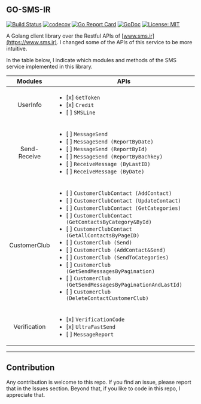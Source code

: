 ## GO-SMS-IR

[![Build Status](https://travis-ci.org/amirhosseinab/go-sms-ir.svg?branch=master)](https://travis-ci.org/amirhosseinab/go-sms-ir)
[![codecov](https://codecov.io/gh/amirhosseinab/go-sms-ir/branch/master/graph/badge.svg)](https://codecov.io/gh/amirhosseinab/go-sms-ir)
[![Go Report Card](https://goreportcard.com/badge/github.com/amirhosseinab/go-sms-ir)](https://goreportcard.com/report/github.com/amirhosseinab/go-sms-ir)
[![GoDoc](https://godoc.org/github.com/amirhosseinab/go-sms-ir/sms?status.svg)](https://godoc.org/github.com/amirhosseinab/go-sms-ir/sms)
[![License: MIT](https://img.shields.io/badge/License-MIT-yellow.svg)](https://opensource.org/licenses/MIT)

A Golang client library over the Restful APIs of [www.sms.ir](https://www.sms.ir).
I changed some of the APIs of this service to be more intuitive. 

In the table below, I indicate which modules and methods of the SMS service implemented in this library.

Modules| APIs
:---:|---
UserInfo| <ul><li>[x] `GetToken`</li><li>[x] `Credit`</li><li>[ ] `SMSLine`</li></ul>
Send-Receive|<ul><li>[ ] `MessageSend`</li><li>[ ] `MessageSend (ReportByDate)`</li><li>[ ] `MessageSend (ReportById)`</li><li>[ ] `MessageSend (ReportByBachkey)`</li><li>[ ] `ReceiveMessage (ByLastID)`</li><li>[ ] `ReceiveMessage (ByDate)`</li></ul>
CustomerClub|<ul><li>[ ] `CustomerClubContact (AddContact)`</li><li>[ ] `CustomerClubContact (UpdateContact)`</li><li>[ ] `CustomerClubContact (GetCategories)`</li><li>[ ] `CustomerClubContact (GetContactsByCategory&ById)`</li><li>[ ] `CustomerClubContact (GetAllContactsByPageID)`</li><li>[ ] `CustomerClub (Send)`</li><li>[ ] `CustomerClub (AddContact&Send)`</li><li>[ ] `CustomerClub (SendToCategories)`</li><li>[ ] `CustomerClub (GetSendMessagesByPagination)`</li><li>[ ] `CustomerClub (GetSendMessagesByPaginationAndLastId)`</li><li>[ ] `CustomerClub (DeleteContactCustomerClub)`</li></ul>
Verification|<ul><li>[x] `VerificationCode`</li><li>[x] `UltraFastSend`</li><li>[ ] `MessageReport`</li></ul>

---
## Contribution
Any contribution is welcome to this repo. If you find an issue, please report that in the Issues section.
Beyond that, if you like to code in this repo, I appreciate that.
